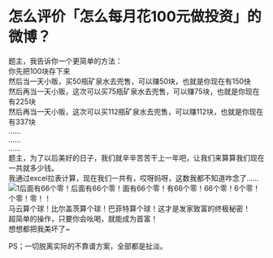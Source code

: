 # 怎么评价「怎么每月花100元做投资」的微博？

题主，我告诉你一个更简单的方法：  
你先把100块存下来  
然后当一天小贩，买50瓶矿泉水去兜售，可以赚50块，也就是你现在有150快  
然后再当一天小贩，这次可以买75瓶矿泉水去兜售，可以赚75块，也就是你现在有225块  
然后再当一天小贩，这次可以买112瓶矿泉水去兜售，可以赚112块，也就是你现在有337块  
……  
……  
……  
题主，为了以后美好的日子，我们就辛辛苦苦干上一年吧，让我们来算算我们现在一共就多少钱。  
我通过excel拉表计算，现在我们一共有，哎呀妈呀，这数我都不知道咋念了……  
![](https://pic2.zhimg.com/4c3fa9998c3207154eb367edb2d71825_b.jpg)1后面有66个零！后面有66个零！面有66个零！有66个零！66个零！6个零！个零！零！！  
马云算个球！比尔盖茨算个球！巴菲特算个球！这才是发家致富的终极秘密！  
超简单的操作，只要你会吆喝，就能成为首富！  
想想都把我美坏了~  

PS；一切脱离实际的不靠谱方案，全部都是扯淡。